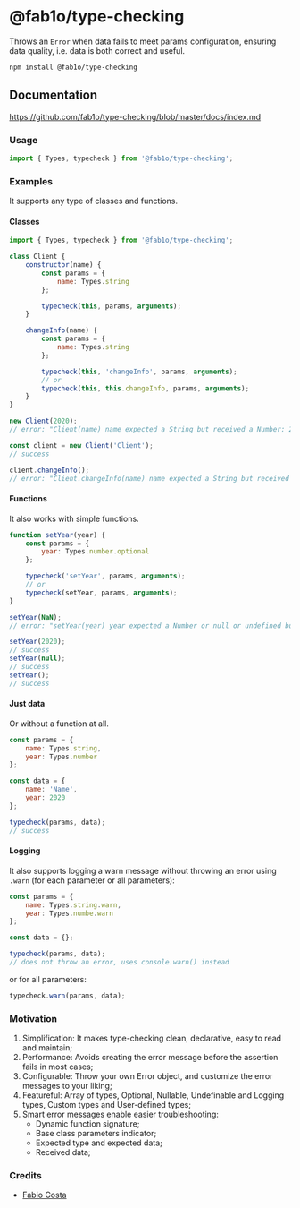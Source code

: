 # @fab1o/type-checking

Throws an `Error` when data fails to meet params configuration, ensuring data quality, i.e. data is both correct and useful.

```sh
npm install @fab1o/type-checking
```

## Documentation

https://github.com/fab1o/type-checking/blob/master/docs/index.md

### Usage

```js
import { Types, typecheck } from '@fab1o/type-checking';
```

### Examples

It supports any type of classes and functions.

#### Classes

```js
import { Types, typecheck } from '@fab1o/type-checking';

class Client {
    constructor(name) {
        const params = {
            name: Types.string
        };

        typecheck(this, params, arguments);
    }

    changeInfo(name) {
        const params = {
            name: Types.string
        };

        typecheck(this, 'changeInfo', params, arguments);
        // or
        typecheck(this, this.changeInfo, params, arguments);
    }
}

new Client(2020);
// error: "Client(name) name expected a String but received a Number: 2020."

const client = new Client('Client');
// success

client.changeInfo();
// error: "Client.changeInfo(name) name expected a String but received undefined."
```

#### Functions

It also works with simple functions.

```js
function setYear(year) {
    const params = {
        year: Types.number.optional
    };

    typecheck('setYear', params, arguments);
    // or
    typecheck(setYear, params, arguments);
}

setYear(NaN);
// error: "setYear(year) year expected a Number or null or undefined but received NaN."

setYear(2020);
// success
setYear(null);
// success
setYear();
// success
```

#### Just data

Or without a function at all.

```js
const params = {
    name: Types.string,
    year: Types.number
};

const data = {
    name: 'Name',
    year: 2020
};

typecheck(params, data);
// success
```

#### Logging

It also supports logging a warn message without throwing an error using `.warn` (for each parameter or all parameters):

```js
const params = {
    name: Types.string.warn,
    year: Types.numbe.warn
};

const data = {};

typecheck(params, data);
// does not throw an error, uses console.warn() instead
```

or for all parameters:

```js
typecheck.warn(params, data);
```

### Motivation

1. Simplification: It makes type-checking clean, declarative, easy to read and maintain;
2. Performance: Avoids creating the error message before the assertion fails in most cases;
3. Configurable: Throw your own Error object, and customize the error messages to your liking;
4. Featureful: Array of types, Optional, Nullable, Undefinable and Logging types, Custom types and User-defined types;
5. Smart error messages enable easier troubleshooting:
    - Dynamic function signature;
    - Base class parameters indicator;
    - Expected type and expected data;
    - Received data;

### Credits

-   [Fabio Costa](https://github.com/fab1o)
